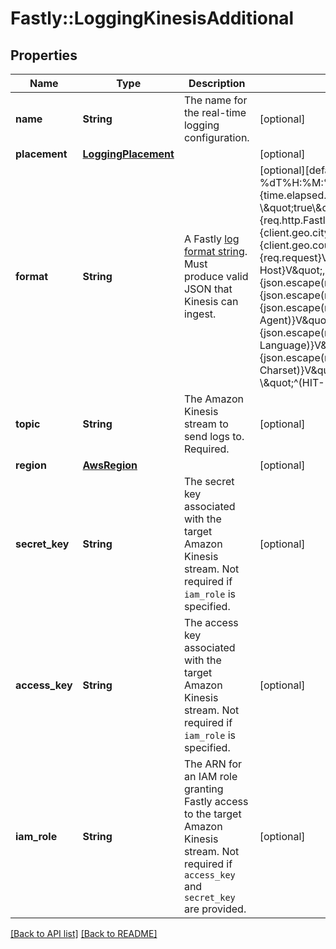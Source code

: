 # Fastly::LoggingKinesisAdditional

## Properties

| Name | Type | Description | Notes |
| ---- | ---- | ----------- | ----- |
| **name** | **String** | The name for the real-time logging configuration. | [optional] |
| **placement** | [**LoggingPlacement**](LoggingPlacement.md) |  | [optional] |
| **format** | **String** | A Fastly [log format string](https://docs.fastly.com/en/guides/custom-log-formats). Must produce valid JSON that Kinesis can ingest. | [optional][default to &#39;{\&quot;timestamp\&quot;:\&quot;%{begin:%Y-%m-%dT%H:%M:%S}t\&quot;,\&quot;time_elapsed\&quot;:\&quot;%{time.elapsed.usec}V\&quot;,\&quot;is_tls\&quot;:\&quot;%{if(req.is_ssl, \\\&quot;true\\\&quot;, \\\&quot;false\\\&quot;)}V\&quot;,\&quot;client_ip\&quot;:\&quot;%{req.http.Fastly-Client-IP}V\&quot;,\&quot;geo_city\&quot;:\&quot;%{client.geo.city}V\&quot;,\&quot;geo_country_code\&quot;:\&quot;%{client.geo.country_code}V\&quot;,\&quot;request\&quot;:\&quot;%{req.request}V\&quot;,\&quot;host\&quot;:\&quot;%{req.http.Fastly-Orig-Host}V\&quot;,\&quot;url\&quot;:\&quot;%{json.escape(req.url)}V\&quot;,\&quot;request_referer\&quot;:\&quot;%{json.escape(req.http.Referer)}V\&quot;,\&quot;request_user_agent\&quot;:\&quot;%{json.escape(req.http.User-Agent)}V\&quot;,\&quot;request_accept_language\&quot;:\&quot;%{json.escape(req.http.Accept-Language)}V\&quot;,\&quot;request_accept_charset\&quot;:\&quot;%{json.escape(req.http.Accept-Charset)}V\&quot;,\&quot;cache_status\&quot;:\&quot;%{regsub(fastly_info.state, \\\&quot;^(HIT-(SYNTH)|(HITPASS|HIT|MISS|PASS|ERROR|PIPE)).*\\\&quot;, \\\&quot;\\\\2\\\\3\\\&quot;) }V\&quot;}&#39;] |
| **topic** | **String** | The Amazon Kinesis stream to send logs to. Required. | [optional] |
| **region** | [**AwsRegion**](AwsRegion.md) |  | [optional] |
| **secret_key** | **String** | The secret key associated with the target Amazon Kinesis stream. Not required if `iam_role` is specified. | [optional] |
| **access_key** | **String** | The access key associated with the target Amazon Kinesis stream. Not required if `iam_role` is specified. | [optional] |
| **iam_role** | **String** | The ARN for an IAM role granting Fastly access to the target Amazon Kinesis stream. Not required if `access_key` and `secret_key` are provided. | [optional] |

[[Back to API list]](../../README.md#endpoints) [[Back to README]](../../README.md)

